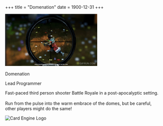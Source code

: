 +++
title = "Domenation"
date = 1900-12-31
+++

<html lang="en">
    <head>
        <title>{{config.title}}</title>
        <link rel="stylesheet" href="../style.css" />
        <script src="../script.js"></script>
    </head>
    <div id="card">
        <div id="card-visual">
            <img src="../images/domenation/animated.gif" alt="Card Image" id="card-image-left">
        </div>
        <div id="card-text">
            <p id="card-title">Domenation</p>
            <p id="card-subtitle">Lead Programmer</p>
            <p id="card-description">Fast-paced third person shooter Battle Royale in a post-apocalyptic setting.<br><br>Run from the pulse into the warm embrace of the domes, but be careful, other players might do the same!</p>
            <img src="../images/unreal_logo.png" alt="Card Engine Logo" id="card-engine">
        </div>
    </div>
</html>
